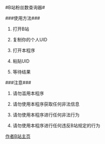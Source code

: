 #B站粉丝数查询器#

###使用方法###

1. 打开B站

4. 复制你的个人UID

5. 打开本程序

6. 粘贴UID

7. 等待结果

###注意###

1. 请勿滥用本程序

2. 请勿使用本程序获取任何非法信息

3. 请勿使用本程序进行任何非法行为

4. 请勿使用本程序进行任何违反B站规定的行为

[作者B站主页](https://space.bilibili.com/86010777)
